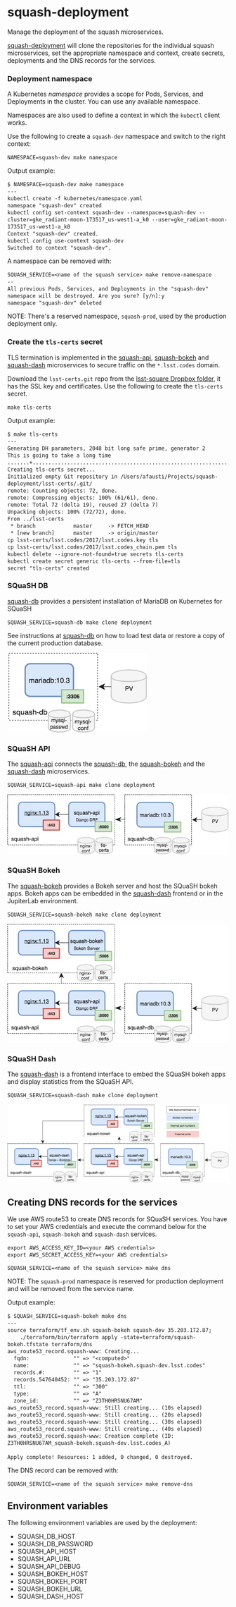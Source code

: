 # squash-deployment
Manage the deployment of the squash microservices.


[squash-deployment](https://github.com/lsst-sqre/squash-deployment) will clone the repositories for the individual squash microservices, set the appropriate 
namespace and context, create secrets, deployments and the DNS records for the services.

### Deployment namespace

A Kubernetes _namespace_ provides a scope for Pods, Services, and Deployments in the cluster.
You can use any available namespace.

Namespaces are also used to define a context in which the `kubectl` client works.

Use the following to create a `squash-dev` namespace and switch to the right context:
```
NAMESPACE=squash-dev make namespace 
```

Output example: 

```
$ NAMESPACE=squash-dev make namespace
---
kubectl create -f kubernetes/namespace.yaml
namespace "squash-dev" created
kubectl config set-context squash-dev --namespace=squash-dev --cluster=gke_radiant-moon-173517_us-west1-a_k0 --user=gke_radiant-moon-173517_us-west1-a_k0
Context "squash-dev" created.
kubectl config use-context squash-dev
Switched to context "squash-dev".
```

A namespace can be removed with:

```
SQUASH_SERVICE=<name of the squash service> make remove-namespace
--
All previous Pods, Services, and Deployments in the "squash-dev" namespace will be destroyed. Are you sure? [y/n]:y
namespace "squash-dev" deleted
```

NOTE: There's a reserved namespace, `squash-prod`, used by the production deployment only.

### Create the `tls-certs` secret

TLS termination is implemented in the [squash-api](https://github.com/lsst-sqre/squash-api), [squash-bokeh](https://github.com/lsst-sqre/squash-bokeh) and [squash-dash](https://github.com/lsst-sqre/squash-dash) microservices to secure traffic on the `*.lsst.codes` domain. 

Download the `lsst-certs.git` repo from the [lsst-square Dropbox folder](https://www.dropbox.com/home/lsst-sqre), it has the SSL key and certificates. Use the following to create the `tls-certs` secret.
 
```
make tls-certs
```

Output example:

```
$ make tls-certs
---
Generating DH parameters, 2048 bit long safe prime, generator 2
This is going to take a long time
.......+................................................................+...................+.........................................+...............................................................................................................................................................................................................................................
Creating tls-certs secret...
Initialized empty Git repository in /Users/afausti/Projects/squash-deployment/lsst-certs/.git/
remote: Counting objects: 72, done.
remote: Compressing objects: 100% (61/61), done.
remote: Total 72 (delta 19), reused 27 (delta 7)
Unpacking objects: 100% (72/72), done.
From ../lsst-certs
 * branch            master     -> FETCH_HEAD
 * [new branch]      master     -> origin/master
cp lsst-certs/lsst.codes/2017/lsst.codes.key tls
cp lsst-certs/lsst.codes/2017/lsst.codes_chain.pem tls
kubectl delete --ignore-not-found=true secrets tls-certs
kubectl create secret generic tls-certs --from-file=tls
secret "tls-certs" created
```

### SQuaSH DB

[squash-db](https://github.com/lsst-sqre/squash-db) provides a persistent installation of MariaDB on Kubernetes for SQuaSH

```
SQUASH_SERVICE=squash-db make clone deployment
```
See instructions at [squash-db](https://github.com/lsst-sqre/squash-db) on how to load test data or restore a copy of
the current production database.

![SQuaSH db microservice](figs/squash-db.png)

### SQuaSH API

The [squash-api](https://github.com/lsst-sqre/squash-api) connects the [squash-db](https://github.com/lsst-sqre/squash-db), the [squash-bokeh](https://github.com/lsst-sqre/squash-bokeh) and the [squash-dash](https://github.com/lsst-sqre/squash-dash) microservices.

```
SQUASH_SERVICE=squash-api make clone deployment
```

![SQuaSH DB and the API microservices](figs/squash-db-api.png)

### SQuaSH Bokeh
The [squash-bokeh](https://github.com/lsst-sqre/squash-bokeh) provides a Bokeh server and host the SQuaSH bokeh apps. Bokeh apps can be embedded in the [squash-dash](https://github.com/lsst-sqre/squash-dash) frontend or in the JupiterLab environment.
 
```
SQUASH_SERVICE=squash-bokeh make clone deployment
```

![SQuaSH DB, API and the Bokeh microservices](figs/squash-db-api-bokeh.png)

### SQuaSH Dash
The [squash-dash](https://github.com/lsst-sqre/squash-dash) is a frontend interface to embed the SQuaSH bokeh apps and display statistics from the SQuaSH API. 

```
SQUASH_SERVICE=squash-dash make clone deployment
```

![SQuaSH DB, API, Bokeh and the Dashboard microservices](figs/squash-deployment.png)

## Creating DNS records for the services

We use AWS route53 to create DNS records for SQuaSH services. You have to set your 
AWS credentials and execute the command below for the `squash-api`, `squash-bokeh` 
and `squash-dash` services.

```
export AWS_ACCESS_KEY_ID=<your AWS credentials>
export AWS_SECRET_ACCESS_KEY=<your AWS credentials>
```

```
SQUASH_SERVICE=<name of the squash service> make dns
```

NOTE: The `squash-prod` namespace is reserved for production deployment and will
be removed from the service name.

Output example:

```
$ SQUASH_SERVICE=squash-bokeh make dns
---
source terraform/tf_env.sh squash-bokeh squash-dev 35.203.172.87; 
	./terraform/bin/terraform apply -state=terraform/squash-bokeh.tfstate terraform/dns
aws_route53_record.squash-www: Creating...
  fqdn:              "" => "<computed>"
  name:              "" => "squash-bokeh.squash-dev.lsst.codes"
  records.#:         "" => "1"
  records.547640452: "" => "35.203.172.87"
  ttl:               "" => "300"
  type:              "" => "A"
  zone_id:           "" => "Z3TH0HRSNU67AM"
aws_route53_record.squash-www: Still creating... (10s elapsed)
aws_route53_record.squash-www: Still creating... (20s elapsed)
aws_route53_record.squash-www: Still creating... (30s elapsed)
aws_route53_record.squash-www: Still creating... (40s elapsed)
aws_route53_record.squash-www: Creation complete (ID: Z3TH0HRSNU67AM_squash-bokeh.squash-dev.lsst.codes_A)

Apply complete! Resources: 1 added, 0 changed, 0 destroyed.

```

The DNS record can be removed with:

```
SQUASH_SERVICE=<name of the squash service> make remove-dns
```

## Environment variables
The following environment variables are used by the deployment:

- SQUASH_DB_HOST
- SQUASH_DB_PASSWORD
- SQUASH_API_HOST
- SQUASH_API_URL
- SQUASH_API_DEBUG
- SQUASH_BOKEH_HOST
- SQUASH_BOKEH_PORT
- SQUASH_BOKEH_URL
- SQUASH_DASH_HOST

